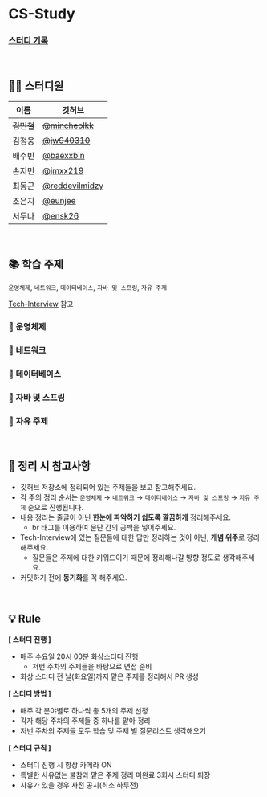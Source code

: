 # CS-Study

### [스터디 기록](https://jmxx219.notion.site/CS-c23e84f06df542e7a0233192fc517c46)

<br/>

## 👨‍💻 스터디원
|이름|깃허브|
|------|---|
|~~김민철~~|~~[@mincheolkk](https://github.com/mincheolkk)~~|
|~~김정웅~~|~~[@jw940310](https://github.com/jw940310)~~|
|배수빈|[@baexxbin](https://github.com/baexxbin)|
|손지민|[@jmxx219](https://github.com/jmxx219)|
|최동근|[@reddevilmidzy](https://github.com/reddevilmidzy)|
|조은지|[@eunjee](https://github.com/eunjee)|
|서두나|[@ensk26](https://github.com/ensk26)|

<br/>

## 📚 학습 주제
`운영체제`, `네트워크`, `데이터베이스`, `자바 및 스프링`, `자유 주제`

[Tech-Interview](https://github.com/VSFe/Tech-Interview) 참고

### 📌 운영체제
### 📌 네트워크
### 📌 데이터베이스
### 📌 자바 및 스프링
### 📌 자유 주제

<br/>

## 💫 정리 시 참고사항
* 깃허브 저장소에 정리되어 있는 주제들을 보고 참고해주세요.
* 각 주의 정리 순서는 `운영체제` → `네트워크` → `데이터베이스` → `자바 및 스프링` → `자유 주제` 순으로 진행됩니다.
* 내용 정리는 줄글이 아닌 **한눈에 파악하기 쉽도록 깔끔하게** 정리해주세요. 
	* br 태그를 이용하여 문단 간의 공백을 넣어주세요. 
* Tech-Interview에 있는 질문들에 대한 답만 정리하는 것이 아닌, **개념 위주**로 정리해주세요.
	* 질문들은 주제에 대한 키워드이기 때문에 정리해나갈 방향 정도로 생각해주세요.
* 커밋하기 전에 **동기화**를 꼭 해주세요.

<br/>

## 💡 Rule

**[ 스터디 진행 ]**
- 매주 수요일 20시 00분 화상스터디 진행
    - 저번 주차의 주제들을 바탕으로 면접 준비
- 화상 스터디 전 날(화요일)까지 맡은 주제를 정리해서 PR 생성

**[ 스터디 방법 ]**
- 매주 각 분야별로 하나씩 총 5개의 주제 선정
- 각자 해당 주차의 주제들 중 하나를 맡아 정리
- 저번 주차의 주제들 모두 학습 및 주제 별 질문리스트 생각해오기

**[ 스터디 규칙 ]**
- 스터디 진행 시 항상 카메라 ON
- 특별한 사유없는 불참과 맡은 주제 정리 미완료 3회시 스터디 퇴장
- 사유가 있을 경우 사전 공지(최소 하루전)
